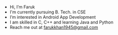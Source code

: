 - Hi, I’m Faruk
- I'm currently pursuing B. Tech. in CSE
- I’m interested in Android App Development
- I am skilled in C, C++ and learning Java and Python
-  Reach me out at farukkhan1945@gmail.com

<!---
iamfaruk01/iamfaruk01 is a ✨ special ✨ repository because its `README.md` (this file) appears on your GitHub profile.
You can click the Preview link to take a look at your changes.
--->

